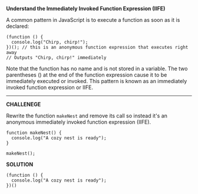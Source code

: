 **Understand the Immediately Invoked Function Expression (IIFE)**

A common pattern in JavaScript is to execute a function as soon as it is declared:

```
(function () {
  console.log("Chirp, chirp!");
})(); // this is an anonymous function expression that executes right away
// Outputs "Chirp, chirp!" immediately
```


Note that the function has no name and is not stored in a variable. The two parentheses () at the end of the function expression cause it to be immediately executed or invoked. This pattern is known as an immediately invoked function expression or IIFE.

---------------------

**CHALLENEGE**

Rewrite the function `makeNest` and remove its call so instead it's an anonymous immediately invoked function expression (IIFE).

```
function makeNest() {
  console.log("A cozy nest is ready");
}

makeNest();

```

**SOLUTION**

```
(function () {
  console.log("A cozy nest is ready");
})()


```
